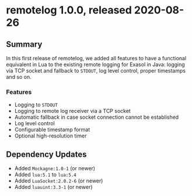 # remotelog 1.0.0, released 2020-08-26

## Summary

In this first release of remotelog, we added all features to have a functional equivalent in Lua to the existing
remote logging for Exasol in Java: logging via TCP socket and fallback to `STDOUT`, log level control, proper
timestamps and so on.

### Features

* Logging to `STDOUT`
* Logging to remote log receiver via a TCP socket
* Automatic fallback in case socket connection cannot be established
* Log level control
* Configurable timestamp format
* Optional high-resolution timer

## Dependency Updates

* Added  `Mockagne:1.0-1` (or newer)
* Added `lua:5.1` to `lua:5.4`
* Added `LuaSocket:2.0.2-6` (or newer)
* Added `luauint:3.3-1` (or newer)